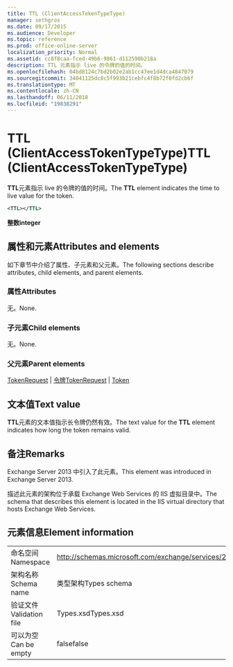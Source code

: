 ```yaml
---
title: TTL (ClientAccessTokenTypeType)
manager: sethgros
ms.date: 09/17/2015
ms.audience: Developer
ms.topic: reference
ms.prod: office-online-server
localization_priority: Normal
ms.assetid: cc8f8caa-fced-49b6-9861-d112590b218a
description: TTL 元素指示 live 的令牌的值的时间。
ms.openlocfilehash: 04bd8124c7bd2b02e2ab1cc47ee1d4dca4847079
ms.sourcegitcommit: 34041125dc8c5f993b21cebfc4f8b72f0fd2cb6f
ms.translationtype: MT
ms.contentlocale: zh-CN
ms.lasthandoff: 06/11/2018
ms.locfileid: "19838291"
---
```

# <a name="ttl-clientaccesstokentypetype"></a><span data-ttu-id="b208e-103">TTL (ClientAccessTokenTypeType)</span><span class="sxs-lookup"><span data-stu-id="b208e-103">TTL (ClientAccessTokenTypeType)</span></span>

<span data-ttu-id="b208e-104">**TTL**元素指示 live 的令牌的值的时间。</span><span class="sxs-lookup"><span data-stu-id="b208e-104">The **TTL** element indicates the time to live value for the token.</span></span> 
  
```XML
<TTL></TTL>
```

 <span data-ttu-id="b208e-105">**整数**</span><span class="sxs-lookup"><span data-stu-id="b208e-105">**integer**</span></span>
## <a name="attributes-and-elements"></a><span data-ttu-id="b208e-106">属性和元素</span><span class="sxs-lookup"><span data-stu-id="b208e-106">Attributes and elements</span></span>

<span data-ttu-id="b208e-107">如下章节中介绍了属性、子元素和父元素。</span><span class="sxs-lookup"><span data-stu-id="b208e-107">The following sections describe attributes, child elements, and parent elements.</span></span>
  
### <a name="attributes"></a><span data-ttu-id="b208e-108">属性</span><span class="sxs-lookup"><span data-stu-id="b208e-108">Attributes</span></span>

<span data-ttu-id="b208e-109">无。</span><span class="sxs-lookup"><span data-stu-id="b208e-109">None.</span></span>
  
### <a name="child-elements"></a><span data-ttu-id="b208e-110">子元素</span><span class="sxs-lookup"><span data-stu-id="b208e-110">Child elements</span></span>

<span data-ttu-id="b208e-111">无。</span><span class="sxs-lookup"><span data-stu-id="b208e-111">None.</span></span>
  
### <a name="parent-elements"></a><span data-ttu-id="b208e-112">父元素</span><span class="sxs-lookup"><span data-stu-id="b208e-112">Parent elements</span></span>

<span data-ttu-id="b208e-113">[TokenRequest](tokenrequest.md) | [令牌](token.md)</span><span class="sxs-lookup"><span data-stu-id="b208e-113">[TokenRequest](tokenrequest.md) | [Token](token.md)</span></span>
  
## <a name="text-value"></a><span data-ttu-id="b208e-114">文本值</span><span class="sxs-lookup"><span data-stu-id="b208e-114">Text value</span></span>

<span data-ttu-id="b208e-115">**TTL**元素的文本值指示长令牌仍然有效。</span><span class="sxs-lookup"><span data-stu-id="b208e-115">The text value for the **TTL** element indicates how long the token remains valid.</span></span> 
  
## <a name="remarks"></a><span data-ttu-id="b208e-116">备注</span><span class="sxs-lookup"><span data-stu-id="b208e-116">Remarks</span></span>

<span data-ttu-id="b208e-117">Exchange Server 2013 中引入了此元素。</span><span class="sxs-lookup"><span data-stu-id="b208e-117">This element was introduced in Exchange Server 2013.</span></span>
  
<span data-ttu-id="b208e-118">描述此元素的架构位于承载 Exchange Web Services 的 IIS 虚拟目录中。</span><span class="sxs-lookup"><span data-stu-id="b208e-118">The schema that describes this element is located in the IIS virtual directory that hosts Exchange Web Services.</span></span>
  
## <a name="element-information"></a><span data-ttu-id="b208e-119">元素信息</span><span class="sxs-lookup"><span data-stu-id="b208e-119">Element information</span></span>

|||
|:-----|:-----|
|<span data-ttu-id="b208e-120">命名空间</span><span class="sxs-lookup"><span data-stu-id="b208e-120">Namespace</span></span>  <br/> |http://schemas.microsoft.com/exchange/services/2006/types  <br/> |
|<span data-ttu-id="b208e-121">架构名称</span><span class="sxs-lookup"><span data-stu-id="b208e-121">Schema name</span></span>  <br/> |<span data-ttu-id="b208e-122">类型架构</span><span class="sxs-lookup"><span data-stu-id="b208e-122">Types schema</span></span>  <br/> |
|<span data-ttu-id="b208e-123">验证文件</span><span class="sxs-lookup"><span data-stu-id="b208e-123">Validation file</span></span>  <br/> |<span data-ttu-id="b208e-124">Types.xsd</span><span class="sxs-lookup"><span data-stu-id="b208e-124">Types.xsd</span></span>  <br/> |
|<span data-ttu-id="b208e-125">可以为空</span><span class="sxs-lookup"><span data-stu-id="b208e-125">Can be empty</span></span>  <br/> |<span data-ttu-id="b208e-126">false</span><span class="sxs-lookup"><span data-stu-id="b208e-126">false</span></span>  <br/> |
   

